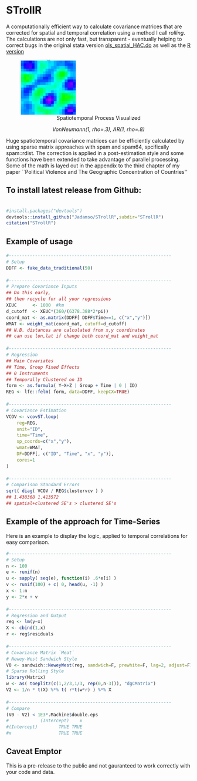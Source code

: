 
<!--
`S'patio `T'emporal `roll`ed standed errors in `R'
-->

# STrollR

A computationally efficient way to calculate covariance matrices that are corrected for spatial and temporal correlation using a method I call *rolling*. The calculations are not only fast, but transparent - eventually helping to correct bugs in the original stata version [ols_spatial_HAC.do](http://www.globalpolicy.science/code/) as well as the [R version](http://www.trfetzer.com/using-r-to-estimate-spatial-hac-errors-per-conley/) 


<p  align="center">
<figure>
  <img src="https://raw.githubusercontent.com/Jadamso/STrollR/master/STsim/STvarX.gif"  align="center" width="150" height="150">
  <figcaption align="center">
  Spatiotemporal Process Visualized
  
  *VonNeumann(1, rho=.3), AR(1, rho=.8)* </figcaption>
</figure>
<p>

Huge spatiotemporal covariance matrices can be efficiently calculated by using sparse matrix approaches with spam and spam64, spcifically spam::rdist. The correction is applied in a post-estimation style and some functions have been extended to take advantage of parallel processing. Some of the math is layed out in the appendix to the third chapter of my paper ``Political Violence and The Geographic Concentration of Countries''

<!-- [dissertation]
(https://sites.google.com/a/g.clemson.edu/ja-resources/research/Adamson2017_Thesis.pdf?attredirects=0). -->


<!-- ![Alt Text](https://raw.githubusercontent.com/Jadamso/STrollR/master/STsim/STvarX.gif)
-->



## To install latest release from Github: 

```r

#install.packages("devtools")
devtools::install_github("Jadamso/STrollR",subdir="STrollR")
citation("STrollR")

```

<!--
knit(input="README.rmd", output="README.md")
-->

## Example of usage
```r
#--------------------------------------------------------------
# Setup
DDFF <- fake_data_traditional(50)

#--------------------------------------------------------------
# Prepare Covariance Inputs
## Do this early,
## then recycle for all your regressions
XEUC      <- 1000  #km
d_cutoff  <- XEUC*(360/(6378.388*2*pi))
coord_mat <- as.matrix(DDFF[ DDFF$Time==1, c("x","y")])
WMAT <- weight_mat(coord_mat, cutoff=d_cutoff)
## N.B. distances are calculated from x,y coordinates
## can use lon,lat if change both coord_mat and weight_mat 

#--------------------------------------------------------------
# Regression
## Main Covariates
## Time, Group Fixed Effects
## 0 Instruments
## Temporally Clustered on ID
form <- as.formula( Y~X+Z | Group + Time | 0 | ID)
REG <- lfe::felm( form, data=DDFF, keepCX=TRUE)

#--------------------------------------------------------------
# Covariance Estimation
VCOV <- vcovST.loop(
    reg=REG,
    unit="ID",
    time="Time",
    sp_coords=c("x","y"),
    wmat=WMAT,
    DF=DDFF[, c("ID", "Time", "x", "y")],
    cores=1
)

#--------------------------------------------------------------
# Comparison Standard Errors
sqrt( diag( VCOV / REG$clustervcv ) )
## 1.438368 1.413572
## spatial+clustered SE's > clustered SE's
```
## Example of the approach for Time-Series

Here is an example to display the logic, applied to temporal correlations for easy comparison.

```r
#--------------------------------------------------------------
# Setup
n <- 100
e <- runif(n)
u <- sapply( seq(e), function(i) .6*e[i] )
v <- runif(100) + c( 0, head(u, -1) )
x <- 1:n
y <- 2*x + v

#--------------------------------------------------------------
# Regression and Output
reg <- lm(y~x)
X <- cbind(1,x)
r <- reg$residuals

#--------------------------------------------------------------
# Covariance Matrix `Meat`
# Newey-West Sandwich Style
V0 <- sandwich::NeweyWest(reg, sandwich=F, prewhite=F, lag=2, adjust=F)
# Sparse Rolling Style
library(Matrix)
w <- as( toeplitz(c(1,2/3,1/3, rep(0,n-3))), "dgCMatrix")
V2 <- 1/n * t(X) %*% t( r*t(w*r) ) %*% X

#--------------------------------------------------------------
# Compare
(V0 - V2) < 1E3*.Machine$double.eps
#            (Intercept)    x
#(Intercept)        TRUE TRUE
#x                  TRUE TRUE

```


## Caveat Emptor
This is a pre-release to the public and not gauranteed to work correctly with your code and data.

